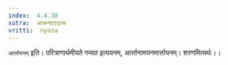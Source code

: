 ```yaml
---
index:  4.4.38
sutra:  आक्रन्दाटठ्ञ्च
vritti:  nyasa
---
```


`आर्त्तायनम्` इति। परित्राणार्थमीयते गम्यत इत्ययनम्, आर्त्तानामयनमार्त्तायनम्। शरणमित्यर्थः।।

